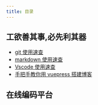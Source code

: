 ```yaml
---
title: 目录
---
```


## 工欲善其事,必先利其器

- [git 使用速查](./git-common-problem)
- [markdown 使用速查](./markdown-use-guide)
- [Vscode 使用速查](./vscode-guide)
- [手把手教你用 vuepress 搭建博客](./vuepress-build-blog)

## 在线编码平台

<onlinecode-CodePlatform />

<footer-FooterLink :isShareLink="true" :isDaShang="true" />

